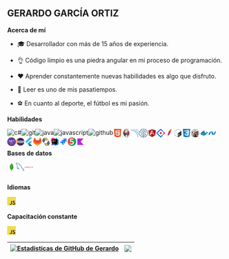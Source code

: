 ## GERARDO GARCÍA ORTIZ

**Acerca de mí**

- :mortar_board: Desarrollador con más de 15 años de experiencia.

- :ok_hand: Código limpio es una piedra angular en mi proceso de programación.

- :heart: Aprender constantemente nuevas habilidades es algo que disfruto.

- :book: Leer es uno de mis pasatiempos.
  
- :soccer: En cuanto al deporte, el fútbol es mi pasión.

**Habilidades**

<img align="left" alt="c#" height="20" src="https://raw.githubusercontent.com/jmnote/z-icons/master/svg/csharp.svg">
<img align="left" alt="git" height="20" src="https://raw.githubusercontent.com/jmnote/z-icons/master/svg/git.svg">
<img align="left" alt="java" height="20" src="https://raw.githubusercontent.com/jmnote/z-icons/master/svg/java.svg">
<img align="left" alt="javascript" height="20" src="https://raw.githubusercontent.com/jmnote/z-icons/master/svg/javascript.svg">
<img align="left" alt="github" height="20" src="https://raw.githubusercontent.com/jmnote/z-icons/master/svg/github.svg">
<img align="left" alt="html" height="20" src="https://raw.githubusercontent.com/devicons/devicon/6910f0503efdd315c8f9b858234310c06e04d9c0/icons/html5/html5-original.svg">
<img align="left" alt="jenkins" height="20" src="https://raw.githubusercontent.com/devicons/devicon/6910f0503efdd315c8f9b858234310c06e04d9c0/icons/jenkins/jenkins-original.svg">
<img align="left" alt="sonar" height="20" src="https://raw.githubusercontent.com/devicons/devicon/6910f0503efdd315c8f9b858234310c06e04d9c0/icons/sonarqube/sonarqube-original.svg">
<img align="left" alt="sourcetree" height="20" src="https://raw.githubusercontent.com/devicons/devicon/6910f0503efdd315c8f9b858234310c06e04d9c0/icons/sourcetree/sourcetree-original.svg">
<img align="left" alt="angular" height="20" src="https://raw.githubusercontent.com/devicons/devicon/6910f0503efdd315c8f9b858234310c06e04d9c0/icons/angularjs/angularjs-original.svg">
<img align="left" alt="ant" height="20" src="https://raw.githubusercontent.com/devicons/devicon/6910f0503efdd315c8f9b858234310c06e04d9c0/icons/antdesign/antdesign-plain.svg">
<img align="left" alt="apache" height="20" src="https://raw.githubusercontent.com/devicons/devicon/6910f0503efdd315c8f9b858234310c06e04d9c0/icons/apache/apache-original.svg">
<img align="left" alt="bash" height="20" src="https://raw.githubusercontent.com/devicons/devicon/6910f0503efdd315c8f9b858234310c06e04d9c0/icons/bash/bash-plain.svg">
<img align="left" alt="css" height="20" src="https://raw.githubusercontent.com/devicons/devicon/6910f0503efdd315c8f9b858234310c06e04d9c0/icons/css3/css3-original.svg">
<img align="left" alt="dbeaver" height="20" src="https://raw.githubusercontent.com/devicons/devicon/6910f0503efdd315c8f9b858234310c06e04d9c0/icons/dbeaver/dbeaver-original.svg">
<img align="left" alt="docker" height="20" src="https://raw.githubusercontent.com/devicons/devicon/6910f0503efdd315c8f9b858234310c06e04d9c0/icons/docker/docker-original.svg">
<img align="left" alt="net" height="20" src="https://raw.githubusercontent.com/devicons/devicon/6910f0503efdd315c8f9b858234310c06e04d9c0/icons/dot-net/dot-net-original.svg">
<img align="left" alt="netcore" height="20" src="https://raw.githubusercontent.com/devicons/devicon/6910f0503efdd315c8f9b858234310c06e04d9c0/icons/dotnetcore/dotnetcore-original.svg">
<img align="left" alt="eclipse" height="20" src="https://raw.githubusercontent.com/devicons/devicon/6910f0503efdd315c8f9b858234310c06e04d9c0/icons/eclipse/eclipse-original.svg">
<img align="left" alt="flutter" height="20" src="https://raw.githubusercontent.com/devicons/devicon/6910f0503efdd315c8f9b858234310c06e04d9c0/icons/flutter/flutter-original.svg">
<img align="left" alt="gitlab" height="20" src="https://raw.githubusercontent.com/devicons/devicon/6910f0503efdd315c8f9b858234310c06e04d9c0/icons/gitlab/gitlab-original.svg">
<img align="left" alt="hibernate" height="20" src="https://raw.githubusercontent.com/devicons/devicon/6910f0503efdd315c8f9b858234310c06e04d9c0/icons/hibernate/hibernate-original.svg">
<img align="left" alt="intelij" height="20" src="https://raw.githubusercontent.com/devicons/devicon/6910f0503efdd315c8f9b858234310c06e04d9c0/icons/intellij/intellij-original.svg">
<img align="left" alt="jira" height="20" src="https://raw.githubusercontent.com/devicons/devicon/6910f0503efdd315c8f9b858234310c06e04d9c0/icons/jira/jira-original.svg">
<img align="left" alt="junit" height="20" src="https://raw.githubusercontent.com/devicons/devicon/6910f0503efdd315c8f9b858234310c06e04d9c0/icons/junit/junit-original.svg">
<img align="left" alt="kotlin" height="20" src="https://raw.githubusercontent.com/devicons/devicon/6910f0503efdd315c8f9b858234310c06e04d9c0/icons/kotlin/kotlin-original.svg">
<img align="left" alt="" height="20" src="">
<img align="left" alt="" height="20" src="">
<img align="left" alt="" height="20" src="">
<br/><br/>

**Bases de datos**

<img align="left" alt="mongo" height="20" src="https://raw.githubusercontent.com/devicons/devicon/6910f0503efdd315c8f9b858234310c06e04d9c0/icons/mongodb/mongodb-original.svg">
<img align="left" alt="mysql" height="20" src="https://raw.githubusercontent.com/devicons/devicon/6910f0503efdd315c8f9b858234310c06e04d9c0/icons/mysql/mysql-original.svg">
<img align="left" alt="oracle" height="20" src="https://raw.githubusercontent.com/devicons/devicon/6910f0503efdd315c8f9b858234310c06e04d9c0/icons/oracle/oracle-original.svg">
<img align="left" alt="" height="20" src="">
<br/><br/>

**Idiomas**

<code><img height="20" alt="javascript" src="https://raw.githubusercontent.com/github/explore/80688e429a7d4ef2fca1e82350fe8e3517d3494d/topics/javascript/javascript.png"></code>

**Capacitación constante**

<code><img height="20" alt="javascript" src="https://raw.githubusercontent.com/github/explore/80688e429a7d4ef2fca1e82350fe8e3517d3494d/topics/javascript/javascript.png"></code>


| <a href="https://github.com/ggarcia410/github-readme-stats"><img align="center" src="https://github-readme-stats.vercel.app/api?username=ggarcia410&show_icons=true&include_all_commits=true&theme=buefy&hide_border=true" alt="Estadísticas de GitHub de Gerardo" /></a> | <a href="https://github.com/ggarcia410/github-readme-stats"><img align="center" src="https://github-readme-stats.vercel.app/api/top-langs/?username=ggarcia410&layout=compact&theme=buefy&hide_border=true" /></a> |
| ------------- | ------------- |
